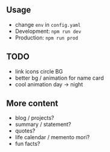 ## Usage
- change `env` in `config.yaml`
- Development: `npm run dev`
- Production: `npm run prod`

## TODO
- link icons circle BG
- better bg / animation for name card
- cool animation day -> night

## More content
- blog / projects?
- summary / statement?
- quotes?
- life calendar / memento mori?
- fun facts?

